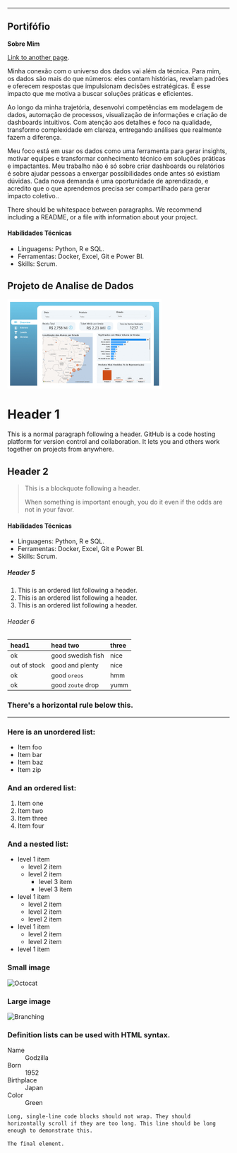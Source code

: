 ---
## **Portifófio**

 **Sobre Mim**

[Link to another page](./another-page.html).

Minha conexão com o universo dos dados vai além da técnica. Para mim, os dados são mais do que números: eles contam histórias, revelam padrões e oferecem respostas que impulsionam decisões estratégicas. É esse impacto que me motiva a buscar soluções práticas e eficientes.

Ao longo da minha trajetória, desenvolvi competências em modelagem de dados, automação de processos, visualização de informações e criação de dashboards intuitivos. Com atenção aos detalhes e foco na qualidade, transformo complexidade em clareza, entregando análises que realmente fazem a diferença. 

Meu foco está em usar os dados como uma ferramenta para gerar insights, motivar equipes e transformar conhecimento técnico em soluções práticas e impactantes. Meu trabalho não é só sobre criar dashboards ou relatórios é sobre ajudar pessoas a enxergar possibilidades onde antes só existiam dúvidas. Cada nova demanda é uma oportunidade de aprendizado, e acredito que o que aprendemos precisa ser compartilhado para gerar impacto coletivo..

There should be whitespace between paragraphs. We recommend including a README, or a file with information about your project.


#### Habilidades Técnicas

*   Linguagens: Python, R e SQL.
*   Ferramentas: Docker, Excel, Git e Power BI.
*   Skills: Scrum.
  
## Projeto de Analise de Dados 


<img src="/assets/img/projeto.png" alt="Projeto" width="350">



# Header 1

This is a normal paragraph following a header. GitHub is a code hosting platform for version control and collaboration. It lets you and others work together on projects from anywhere.

## Header 2

> This is a blockquote following a header.
>
> When something is important enough, you do it even if the odds are not in your favor.



#### Habilidades Técnicas

*   Linguagens: Python, R e SQL.
*   Ferramentas: Docker, Excel, Git e Power BI.
*   Skills: Scrum.

##### Header 5

1.  This is an ordered list following a header.
2.  This is an ordered list following a header.
3.  This is an ordered list following a header.

###### Header 6

| head1        | head two          | three |
|:-------------|:------------------|:------|
| ok           | good swedish fish | nice  |
| out of stock | good and plenty   | nice  |
| ok           | good `oreos`      | hmm   |
| ok           | good `zoute` drop | yumm  |

### There's a horizontal rule below this.

* * *

### Here is an unordered list:

*   Item foo
*   Item bar
*   Item baz
*   Item zip

### And an ordered list:

1.  Item one
1.  Item two
1.  Item three
1.  Item four

### And a nested list:

- level 1 item
  - level 2 item
  - level 2 item
    - level 3 item
    - level 3 item
- level 1 item
  - level 2 item
  - level 2 item
  - level 2 item
- level 1 item
  - level 2 item
  - level 2 item
- level 1 item

### Small image

![Octocat](https://github.githubassets.com/images/icons/emoji/octocat.png)

### Large image

![Branching](https://guides.github.com/activities/hello-world/branching.png)


### Definition lists can be used with HTML syntax.

<dl>
<dt>Name</dt>
<dd>Godzilla</dd>
<dt>Born</dt>
<dd>1952</dd>
<dt>Birthplace</dt>
<dd>Japan</dd>
<dt>Color</dt>
<dd>Green</dd>
</dl>

```
Long, single-line code blocks should not wrap. They should horizontally scroll if they are too long. This line should be long enough to demonstrate this.
```

```
The final element.
```
